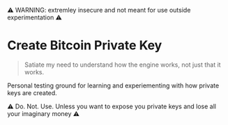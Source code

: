⚠️  WARNING: extremley insecure and not meant for use outside experimentation ⚠️

# Create Bitcoin Private Key 
> Satiate my need to understand how the engine works, not just that it works.

Personal testing ground for learning and experiementing with how private keys are created.

⚠️  Do. Not. Use. Unless you want to expose you private keys and lose all your imaginary money ⚠️  
